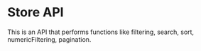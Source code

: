 # Store API
This is an API that performs functions like filtering, search, sort, numericFiltering, pagination.
